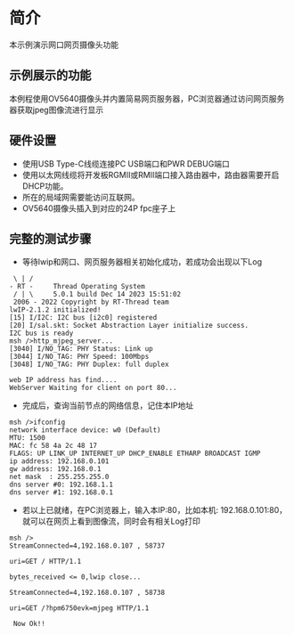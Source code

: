 # 简介

本示例演示网口网页摄像头功能

## 示例展示的功能

本例程使用OV5640摄像头并内置简易网页服务器，PC浏览器通过访问网页服务器获取jpeg图像流进行显示

## 硬件设置
* 使用USB Type-C线缆连接PC USB端口和PWR DEBUG端口
* 使用以太网线缆将开发板RGMII或RMII端口接入路由器中，路由器需要开启DHCP功能。
* 所在的局域网需要能访问互联网。
* OV5640摄像头插入到对应的24P fpc座子上

## 完整的测试步骤

- 等待lwip和网口、网页服务器相关初始化成功，若成功会出现以下Log

```console
 \ | /
- RT -     Thread Operating System
 / | \     5.0.1 build Dec 14 2023 15:51:02
 2006 - 2022 Copyright by RT-Thread team
lwIP-2.1.2 initialized!
[15] I/I2C: I2C bus [i2c0] registered
[20] I/sal.skt: Socket Abstraction Layer initialize success.
I2C bus is ready
msh />http_mjpeg_server...
[3040] I/NO_TAG: PHY Status: Link up
[3044] I/NO_TAG: PHY Speed: 100Mbps
[3048] I/NO_TAG: PHY Duplex: full duplex

web IP address has find....
WebServer Waiting for client on port 80...

```

- 完成后，查询当前节点的网络信息，记住本IP地址

```console
msh />ifconfig
network interface device: w0 (Default)
MTU: 1500
MAC: fc 58 4a 2c 48 17
FLAGS: UP LINK_UP INTERNET_UP DHCP_ENABLE ETHARP BROADCAST IGMP
ip address: 192.168.0.101
gw address: 192.168.0.1
net mask  : 255.255.255.0
dns server #0: 192.168.1.1
dns server #1: 192.168.0.1
```

- 若以上已就绪，在PC浏览器上，输入本IP:80，比如本机: 192.168.0.101:80， 就可以在网页上看到图像流，同时会有相关Log打印

```console
msh />
StreamConnected=4,192.168.0.107 , 58737

uri=GET / HTTP/1.1

bytes_received <= 0,lwip close...

StreamConnected=4,192.168.0.107 , 58738

uri=GET /?hpm6750evk=mjpeg HTTP/1.1

 Now Ok!!

```


